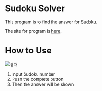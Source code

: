 # Sudoku Solver
This program is to find the answer for [Sudoku](https://sudoku.com/ko).  
  
The site for program is [here](https://naver.com).
# How to Use
![캡처](https://user-images.githubusercontent.com/56298375/79241789-7c1e6f00-7eae-11ea-994a-e8d396dafd4d.PNG)
 1. Input Sudoku number  
 2. Push the complete button  
 3. Then the answer will be shown  
